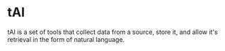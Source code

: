 # tAI
tAI is a set of tools that collect data from a source, store it, and allow it's retrieval in the form of natural language.
